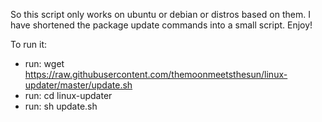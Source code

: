 So this script only works on ubuntu or debian or distros based on them. I have shortened the package update commands into a small script. Enjoy!

To run it:
- run: wget https://raw.githubusercontent.com/themoonmeetsthesun/linux-updater/master/update.sh
- run: cd linux-updater
- run: sh update.sh